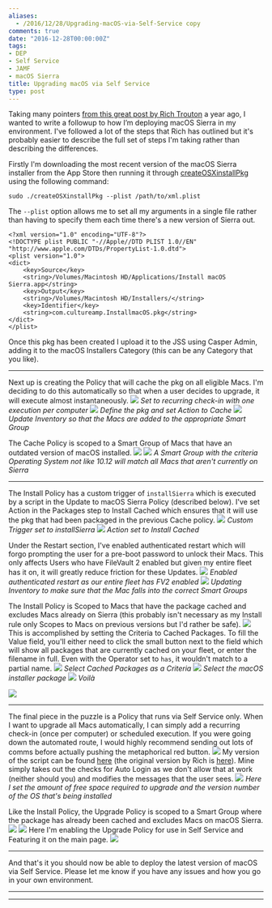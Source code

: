 ```yaml
---
aliases:
  - /2016/12/28/Upgrading-macOS-via-Self-Service copy
comments: true
date: "2016-12-28T00:00:00Z"
tags:
- DEP
- Self Service
- JAMF
- macOS Sierra
title: Upgrading macOS via Self Service
type: post
---
```


Taking many pointers [from this great post by Rich Trouton][1] a year ago, I wanted to write a followup to how I’m deploying macOS Sierra in my environment. I've followed a lot of the steps that Rich has outlined but it's probably easier to describe the full set of steps I'm taking rather than describing the differences.

Firstly I'm downloading the most recent version of the macOS Sierra installer from the App Store then running it through [createOSXinstallPkg][2] using the following command:

```
sudo ./createOSXinstallPkg --plist /path/to/xml.plist
```

The `--plist` option allows me to set all my arguments in a single file rather than having to specify them each time there's a new version of Sierra out.

```
<?xml version="1.0" encoding="UTF-8"?>
<!DOCTYPE plist PUBLIC "-//Apple//DTD PLIST 1.0//EN" "http://www.apple.com/DTDs/PropertyList-1.0.dtd">
<plist version="1.0">
<dict>
    <key>Source</key>
    <string>/Volumes/Macintosh HD/Applications/Install macOS Sierra.app</string>
    <key>Output</key>
    <string>/Volumes/Macintosh HD/Installers/</string>
    <key>Identifier</key>
    <string>com.cultureamp.InstallmacOS.pkg</string>
</dict>
</plist>
```

Once this pkg has been created I upload it to the JSS using Casper Admin, adding it to the macOS Installers Category (this can be any Category that you like).

---

Next up is creating the Policy that will cache the pkg on all eligible Macs. I'm deciding to do this automatically so that when a user decides to upgrade, it will execute almost instantaneously.
![](/images/install_macOS/01a_cache_general.png)
*Set to recurring check-in with one execution per computer*
![](/images/install_macOS/01b_cache_package.png)
*Define the pkg and set Action to Cache*
![](/images/install_macOS/01c_cache_maintenance.png)
*Update Inventory so that the Macs are added to the appropriate Smart Group*

The Cache Policy is scoped to a Smart Group of Macs that have an outdated version of macOS installed.
![](/images/install_macOS/01d_cache_scope.png)
![](/images/install_macOS/02a_group_outdated.png)
*A Smart Group with the criteria Operating System not like 10.12 will match all Macs that aren't currently on Sierra*

---

The Install Policy has a custom trigger of `installSierra` which is executed by a script in the Update to macOS Sierra Policy (described below). I've set Action in the Packages step to Install Cached which ensures that it will use the pkg that had been packaged in the previous Cache policy.
![](/images/install_macOS/03a_install_general.png)
*Custom Trigger set to installSierra*
![](/images/install_macOS/03b_install_package.png)
*Action set to Install Cached*

Under the Restart section, I've enabled authenticated restart which will forgo prompting the user for a pre-boot password to unlock their Macs. This only affects Users who have FileVault 2 enabled but given my entire fleet has it on, it will greatly reduce friction for these Updates.
![](/images/install_macOS/03c_install_restart.png)
*Enabled authenticated restart as our entire fleet has FV2 enabled*
![](/images/install_macOS/03d_install_maintenance.png)
*Updating Inventory to make sure that the Mac falls into the correct Smart Groups*

The Install Policy is Scoped to Macs that have the package cached and excludes Macs already on Sierra (this probably isn't necessary as my Install rule only Scopes to Macs on previous versions but I'd rather be safe).
![](/images/install_macOS/03e_install_scope.png)
This is accomplished by setting the Criteria to Cached Packages. To fill the Value field, you'll either need to click the small button next to the field which will show all packages that are currently cached on your fleet, or enter the filename in full. Even with the Operator set to `has`, it wouldn't match to a partial name.
![](/images/install_macOS/04a_group_cache_before.png)
*Select Cached Packages as a Criteria*
![](/images/install_macOS/04b_group_cache_select.png)
*Select the macOS installer package*
![](/images/install_macOS/04c_group_cache_after.png)
*Voilà*

![](/images/install_macOS/05a_group_sierra_installed.png)

---

The final piece in the puzzle is a Policy that runs via Self Service only. When I want to upgrade all Macs automatically, I can simply add a recurring check-in (once per computer) or scheduled execution. If you were going down the automated route, I would highly recommend sending out lots of comms before actually pushing the metaphorical red button.
![](/images/install_macOS/06a_upgrade_general.png)
My version of the script can be found [here][3] (the original version by Rich is [here][4]). Mine simply takes out the checks for Auto Login as we don't allow that at work (neither should you) and modifies the messages that the user sees.
![](/images/install_macOS/06b_upgrade_scripts.png)
*Here I set the amount of free space required to upgrade and the version number of the OS that's being installed*

Like the Install Policy, the Upgrade Policy is scoped to a Smart Group where the package has already been cached and excludes Macs on macOS Sierra.
![](/images/install_macOS/06c_upgrade_scope_target.png)
![](/images/install_macOS/06d_upgrade_scope_exclusions.png)
Here I'm enabling the Upgrade Policy for use in Self Service and Featuring it on the main page.
![](/images/install_macOS/06e_upgrade_self_service.png)

---

And that's it you should now be able to deploy the latest version of macOS via Self Service. Please let me know if you have any issues and how you go in your own environment.

---
---


[1]:	https://derflounder.wordpress.com/2015/11/23/providing-os-x-upgrades-via-caspers-self-service/
[2]:	https://github.com/munki/createOSXinstallPkg
[3]:	https://github.com/smithjw/JAMF_goodies/blob/master/Scripts/selfServiceSierraInstall.sh
[4]:	https://github.com/rtrouton/rtrouton_scripts/blob/master/rtrouton_scripts/Casper_Scripts/self_service_os_install/sierra/self_service_sierra_os_install.sh
